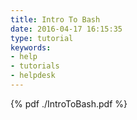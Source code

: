 ```yaml
---
title: Intro To Bash
date: 2016-04-17 16:15:35
type: tutorial
keywords:
- help
- tutorials
- helpdesk
---
```


{% pdf ./IntroToBash.pdf %}
